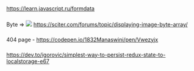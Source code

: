 ###
https://learn.javascript.ru/formdata

###
Byte => <img src=...>
https://sciter.com/forums/topic/displaying-image-byte-array/

###
404 page - https://codepen.io/1832Manaswini/pen/Vwezyjx

###
https://dev.to/igorovic/simplest-way-to-persist-redux-state-to-localstorage-e67